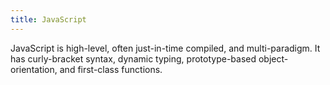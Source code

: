 ```yaml
---
title: JavaScript
---
```


JavaScript is high-level, often just-in-time compiled, and multi-paradigm. It has curly-bracket syntax, dynamic typing, prototype-based object-orientation, and first-class functions.
